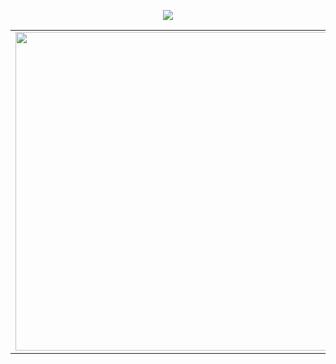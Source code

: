<div align=center>

![](https://enb1p2fwazcr7bh.m.pipedream.net)
  
</div>
<p align=center>
  <table>
    <tr>
      <td><img width="510px" align="left" src="https://github-readme-stats.vercel.app/api?username=Fruitellka&hide_border=true&count_private=false&layout=compact&hide_title=true&show_icons=true&theme=dark&icon_color=5194f0&bg_color=0d1117"/>
      </td>
      <td><img width="510px" src="https://github-readme-stats.vercel.app/api/top-langs/?username=Fruitellka&hide=html&layout=compact&hide_border=true&hide_title=true&theme=dark&icon_color=5194f0&bg_color=0d1117"/></td>
    </tr>   
  </table>
</p>
